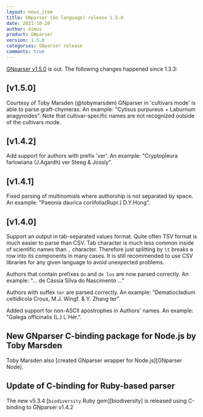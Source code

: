 ```yaml
---
layout: news_item
title: GNparser (Go language) release 1.5.0
date: 2021-10-28
author: dimus
product: GNparser
version: 1.5.0
categories: GNparser release
comments: true
---
```


[GNparser v1.5.0] is out. The following changes happened since 1.3.3:

## [v1.5.0]

Courtesy of Toby Marsden (@tobymarsden) GNparser in 'cultivars mode' is able to parse graft-chymeras.
An example: "Cytisus purpureus + Laburnum anagyroides".
Note that cultivar-specific names are not recognized outside of the cultivars mode.

## [v1.4.2]

Add support for authors with prefix 'ver'.
An example: "Cryptopleura farlowiana (J.Agardh) ver Steeg & Jossly".

## [v1.4.1]

Fixed parsing of multinomials where authorship is not separated by space.
An example: "Paeonia daurica coriifolia(Rupr.) D.Y.Hong".

## [v1.4.0]

Support an output in tab-separated values format. Quite often TSV format is much easier to parse than CSV.
Tab character is much less common inside of scientific names than `,` character.
Therefore just splitting by `\t` breaks a row into its components in many cases.
It is still recommended to use CSV libraries for any given language to avoid unexpected problems.

Authors that contain prefixes `do` and `de los` are now parsed correctly.
An example: "... de Cássia Silva do Nascimento ..."

Authors with suffex `ter` are parsed correctly.
An example: "Dematiocladium celtidicola Crous, M.J. Wingf. & Y. Zhang ter".

Added support for non-ASCII apostrophes in Authors' names.
An example: "Galega officinalis (L.) L`Hèr.".

## New GNparser C-binding package for Node.js by Toby Marsden

Toby Marsden also [created GNparser wrapper for Node.js][GNparser Node].

## Update of C-binding for Ruby-based parser

The new v5.3.4 [`biodiversity` Ruby gem][biodiversity] is released using C-binding to GNparser v1.4.2

[GNparser v1.5.0]: https://github.com/gnames/gnparser/releases/tag/v1.5.0
[GNparser Node.js]: https://github.com/amazingplants/node-gnparser
